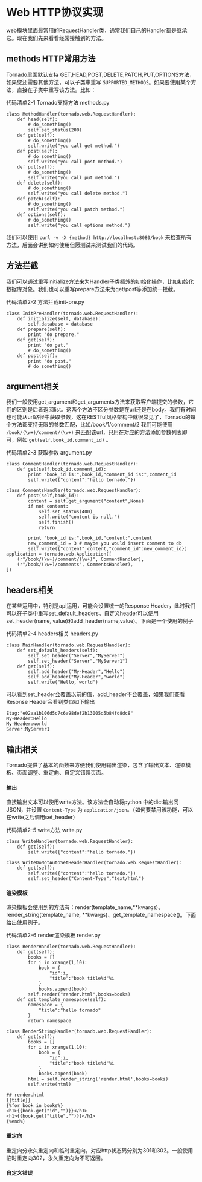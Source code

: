 # Web HTTP协议实现

web模块里面最常用的RequestHandler类，通常我们自己的Handler都是继承它。现在我们先来看看经常接触到的方法。

## methods HTTP常用方法

Tornado里面默认支持 GET,HEAD,POST,DELETE,PATCH,PUT,OPTIONS方法，如果您还需要其他方法，可以子类中重写 `SUPPORTED_METHODS`。如果要使用某个方法，直接在子类中重写该方法。比如：

代码清单2-1 Tornado支持方法 methods.py

```
class MethodHandler(tornado.web.RequestHandler):
    def head(self):
    	# do_something()
        self.set_status(200)
    def get(self):
    	# do_something()
        self.write("you call get method.")
    def post(self):
    	# do_something()
        self.write("you call post method.")
    def put(self):
    	# do_something()
        self.write("you call put method.")
    def delete(self):
    	# do_something()
        self.write("you call delete method.")
    def patch(self):
    	# do_something()
        self.write("you call patch method.")
    def options(self):
    	# do_something()
        self.write("you call options method.")
```

我们可以使用 `curl -v -X {method} http://localhost:8080/book` 来检查所有方法，后面会讲到如何使用但愿测试来测试我们的代码。

## 方法拦截

我们可以通过重写initialize方法来为Handler子类额外的初始化操作，比如初始化数据库对象。我们也可以重写prepare方法来为get/post等添加统一拦截。

代码清单2-2 方法拦截init-pre.py

```
class InitPreHandler(tornado.web.RequestHandler):
    def initialize(self, database):
        self.database = database
    def prepare(self):
        print "do prepare."
    def get(self):
        print "do get."
        # do_something()
    def post(self):
        print "do post."
        # do_something()
```

## argument相关

我们一般使用get_argument和get_arguments方法来获取客户端提交的参数，它们的区别是后者返回list。这两个方法不区分参数是在url还是在body。我们有时间也可能从url路径中获取参数，这在RESTful风格架构中就很常见了，Tornado的每个方法都支持无限的参数匹配，比如/book/1/comment/2 我们可能使用 `/book/(\w+)/comment/(\w+)` 来匹配该url，只用在对应的方法添加参数列表即可，例如 `get(self,book_id,comment_id)` 。

代码清单2-3 获取参数 argument.py

```
class CommentHandler(tornado.web.RequestHandler):
    def get(self,book_id,comment_id):
        print "book_id is:",book_id,"comment_id is:",comment_id
        self.write({"content":"hello tornado."})

class CommentsHandler(tornado.web.RequestHandler):
    def post(self,book_id):
        content = self.get_argument("content",None)
        if not content:
            self.set_status(400)
            self.write("content is null.")
            self.finish()
            return

        print "book_id is:",book_id,"content:",content
        new_comment_id = 3 # maybe you would insert comment to db
        self.write({"content":content,"comment_id":new_comment_id})
application = tornado.web.Application([
    (r"/book/(\w+)/comment/(\w+)", CommentHandler),
    (r"/book/(\w+)/comments", CommentsHandler),
])
```

## headers相关

在某些运用中，特别是api运用，可能会设置统一的Response Header，此时我们可以在子类中重写set_default_headers。自定义header可以使用set_header(name, value)和add_header(name,value)。下面是一个使用的例子

代码清单2-4 headers相关 headers.py

```
class MainHandler(tornado.web.RequestHandler):
    def set_default_headers(self):
        self.set_header("Server","MyServer")
        self.set_header("Server","MyServer1")
    def get(self):
        self.add_header("My-Header","Hello")
        self.add_header("My-Header","world")
        self.write("Hello, world")
```

可以看到set_header会覆盖以前的值，add_header不会覆盖，如果我们查看Resonse Header会看到类似如下输出

```
Etag:"e02aa1b106d5c7c6a98def2b13005d5b84fd8dc8"
My-Header:Hello
My-Header:world
Server:MyServer1
```

## 输出相关

Tornado提供了基本的函数来方便我们使用输出渲染，包含了输出文本、渲染模板、页面调整、重定向、自定义错误页面。

#### 输出

直接输出文本可以使用write方法。该方法会自动将python 中的dict输出问JSON，并设置 `Content-Type` 为 `application/json`。（如何要禁用该功能，可以在write之后调用set_header）

代码清单2-5 write方法 write.py

```
class WriteHandler(tornado.web.RequestHandler):
    def get(self):
        self.write({"content":"hello tornado."})

class WriteDoNotAutoSetHeaderHandler(tornado.web.RequestHandler):
    def get(self):
        self.write({"content":"hello tornado."})
        self.set_header("Content-Type","text/html")
```

#### 渲染模板

渲染模板会使用到的方法有：render(template_name,**kwargs)、render_string(template_name, **kwargs)、get_template_namespace()。下面给出使用例子。

代码清单2-6 render渲染模板 render.py

```
class RenderHandler(tornado.web.RequestHandler):
    def get(self):
        books = []
        for i in xrange(1,10):
            book = {
                "id":i,
                "title":"book title%d"%i
            }
            books.append(book)
        self.render("render.html",books=books)
    def get_template_namespace(self):
        namespace = {
            "title":"hello tornado"
        }
        return namespace

class RenderStringHandler(tornado.web.RequestHandler):
    def get(self):
        books = []
        for i in xrange(1,10):
            book = {
                "id":i,
                "title":"book title%d"%i
            }
            books.append(book)
        html = self.render_string('render.html',books=books)
        self.write(html)

## render.html
{{title}}
{%for book in books%}
<h1>{{book.get("id","")}}</h1>
<h1>{{book.get("title","")}}</h1>
{%end%}
```

#### 重定向

重定向分永久重定向和临时重定向，对应http状态码分别为301和302。一般使用临时重定向302，永久重定向为不可返回。

#### 自定义错误

